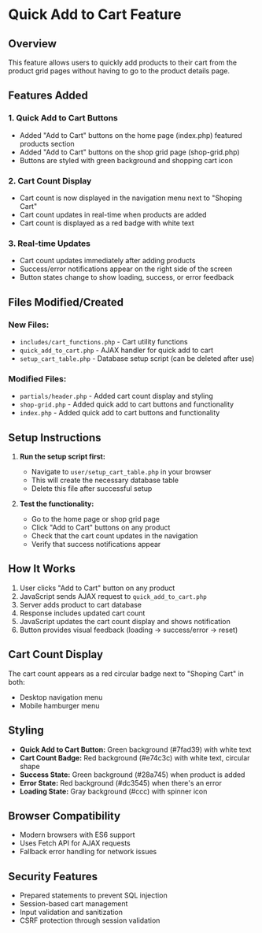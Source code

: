 # Quick Add to Cart Feature

## Overview
This feature allows users to quickly add products to their cart from the product grid pages without having to go to the product details page.

## Features Added

### 1. Quick Add to Cart Buttons
- Added "Add to Cart" buttons on the home page (index.php) featured products section
- Added "Add to Cart" buttons on the shop grid page (shop-grid.php)
- Buttons are styled with green background and shopping cart icon

### 2. Cart Count Display
- Cart count is now displayed in the navigation menu next to "Shoping Cart"
- Cart count updates in real-time when products are added
- Cart count is displayed as a red badge with white text

### 3. Real-time Updates
- Cart count updates immediately after adding products
- Success/error notifications appear on the right side of the screen
- Button states change to show loading, success, or error feedback

## Files Modified/Created

### New Files:
- `includes/cart_functions.php` - Cart utility functions
- `quick_add_to_cart.php` - AJAX handler for quick add to cart
- `setup_cart_table.php` - Database setup script (can be deleted after use)

### Modified Files:
- `partials/header.php` - Added cart count display and styling
- `shop-grid.php` - Added quick add to cart buttons and functionality
- `index.php` - Added quick add to cart buttons and functionality

## Setup Instructions

1. **Run the setup script first:**
   - Navigate to `user/setup_cart_table.php` in your browser
   - This will create the necessary database table
   - Delete this file after successful setup

2. **Test the functionality:**
   - Go to the home page or shop grid page
   - Click "Add to Cart" buttons on any product
   - Check that the cart count updates in the navigation
   - Verify that success notifications appear

## How It Works

1. User clicks "Add to Cart" button on any product
2. JavaScript sends AJAX request to `quick_add_to_cart.php`
3. Server adds product to cart database
4. Response includes updated cart count
5. JavaScript updates the cart count display and shows notification
6. Button provides visual feedback (loading → success/error → reset)

## Cart Count Display

The cart count appears as a red circular badge next to "Shoping Cart" in both:
- Desktop navigation menu
- Mobile hamburger menu

## Styling

- **Quick Add to Cart Button:** Green background (#7fad39) with white text
- **Cart Count Badge:** Red background (#e74c3c) with white text, circular shape
- **Success State:** Green background (#28a745) when product is added
- **Error State:** Red background (#dc3545) when there's an error
- **Loading State:** Gray background (#ccc) with spinner icon

## Browser Compatibility

- Modern browsers with ES6 support
- Uses Fetch API for AJAX requests
- Fallback error handling for network issues

## Security Features

- Prepared statements to prevent SQL injection
- Session-based cart management
- Input validation and sanitization
- CSRF protection through session validation
